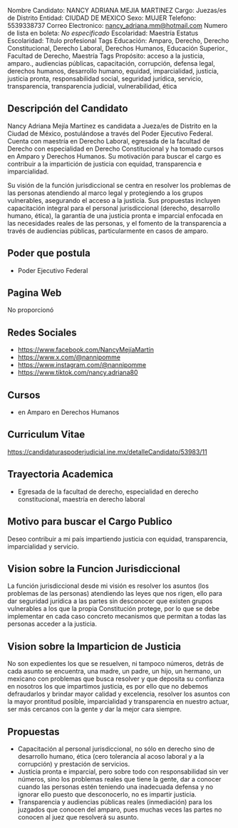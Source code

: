 Nombre Candidato: NANCY ADRIANA MEJIA MARTINEZ
Cargo: Juezas/es de Distrito
Entidad: CIUDAD DE MEXICO
Sexo: MUJER
Telefono: 5539338737
Correo Electronico: nancy_adriana.mm@hotmail.com
Numero de lista en boleta: *No especificado*
Escolaridad: Maestría
Estatus Escolaridad: Título profesional
Tags Educación: Amparo, Derecho, Derecho Constitucional, Derecho Laboral, Derechos Humanos, Educación Superior., Facultad de Derecho, Maestría
Tags Propósito: acceso a la justicia, amparo., audiencias públicas, capacitación, corrupción, defensa legal, derechos humanos, desarrollo humano, equidad, imparcialidad, justicia, justicia pronta, responsabilidad social, seguridad jurídica, servicio, transparencia, transparencia judicial, vulnerabilidad, ética


## Descripción del Candidato 

Nancy Adriana Mejía Martínez es candidata a Jueza/es de Distrito en la Ciudad de México, postulándose a través del Poder Ejecutivo Federal. Cuenta con maestría en Derecho Laboral, egresada de la facultad de Derecho con especialidad en Derecho Constitucional y ha tomado cursos en Amparo y Derechos Humanos. Su motivación para buscar el cargo es contribuir a la impartición de justicia con equidad, transparencia e imparcialidad.

Su visión de la función jurisdiccional se centra en resolver los problemas de las personas atendiendo al marco legal y protegiendo a los grupos vulnerables, asegurando el acceso a la justicia. Sus propuestas incluyen capacitación integral para el personal jurisdiccional (derecho, desarrollo humano, ética), la garantía de una justicia pronta e imparcial enfocada en las necesidades reales de las personas, y el fomento de la transparencia a través de audiencias públicas, particularmente en casos de amparo.


## Poder que postula

- Poder Ejecutivo Federal


## Pagina Web

No proporcionó


## Redes Sociales

- https://www.facebook.com/NancyMejíaMartín
- https://www.x.com/@nannipomme
- https://www.instagram.com/@nannipomme
- https://www.tiktok.com/nancy.adriana80


## Cursos

- en Amparo  en Derechos Humanos


## Curriculum Vitae

https://candidaturaspoderjudicial.ine.mx/detalleCandidato/53983/11


## Trayectoria Academica

- Egresada de la facultad de derecho, especialidad en derecho constitucional, maestría en derecho laboral


## Motivo para buscar el Cargo Publico

Deseo contribuir a mi país impartiendo justicia con equidad, transparencia, imparcialidad y servicio.


## Vision sobre la Funcion Jurisdiccional

La función jurisdiccional desde mi visión es resolver los asuntos (los problemas de las personas) atendiendo las leyes que nos rigen, ello para dar seguridad jurídica a las partes sin desconocer que existen grupos vulnerables a los que la propia Constitución protege, por lo que se debe implementar en cada caso concreto mecanismos que permitan a todas las personas acceder a la justicia.


## Vision sobre la Imparticion de Justicia

No son expedientes los que se resuelven, ni tampoco números, detrás de cada asunto se encuentra, una madre, un padre, un hijo, un hermano, un mexicano con problemas que busca resolver y que deposita su confianza en nosotros los que impartimos justicia, es por ello que no debemos defraudarlos y brindar mayor calidad y excelencia, resolver los asuntos con la mayor prontitud posible, imparcialidad y transparencia en nuestro actuar, ser más cercanos con la gente y dar la mejor cara siempre.


## Propuestas

- Capacitación al personal jurisdiccional, no sólo en derecho sino de desarrollo humano, ética (cero tolerancia al acoso laboral y a la corrupción) y prestación de servicios.
- Justicia pronta e imparcial, pero sobre todo con responsabilidad sin ver números, sino los problemas reales que tiene la gente, dar a conocer cuando las personas estén teniendo una inadecuada defensa y no ignorar ello puesto que desconocerlo, no es impartir justicia.
- Transparencia y audiencias públicas reales (inmediación) para los juzgados que conocen del amparo, pues muchas veces las partes no conocen al juez que resolverá su asunto.

